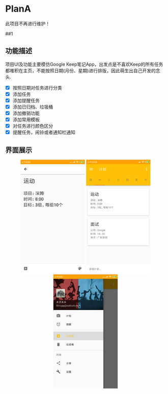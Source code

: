 # PlanA

此项目不再进行维护！

##1

## 功能描述

项目UI及功能主要模仿Google Keep笔记App，出发点是不喜欢Keep的所有任务都堆积在主页，不能按照日期(月份、星期)进行排版，因此萌生出自己开发的念头.

- [x] 按照日期对任务进行分类
- [x] 添加任务
- [x] 添加提醒任务
- [x] 添加已归档、垃圾桶
- [x] 添加撤销功能 
- [x] 添加常用模板
- [x] 对任务进行颜色区分
- [x] 提醒任务，闹铃或者通知栏通知

## 界面展示

<div align="center" >
  <img src="https://github.com/lilincpp/PlanA/blob/master/pics/add_task.png" width="40%" height="40%">
  <img src="https://github.com/lilincpp/PlanA/blob/master/pics/home1.png" width="40%" height="40%">
  <img src="https://github.com/lilincpp/PlanA/blob/master/pics/home_menu.png" width="40%" height="40%">
</div>
